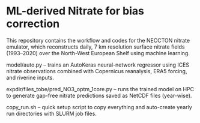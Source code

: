 # ML-derived Nitrate for bias correction
This repository contains the workflow and codes for the NECCTON nitrate emulator, which reconstructs daily, 7 km resolution surface nitrate fields (1993–2020) over the North-West European Shelf using machine learning.

model/auto.py – trains an AutoKeras neural-network regressor using ICES nitrate observations combined with Copernicus reanalysis, ERA5 forcing, and riverine inputs.

expdir/files_tobe/pred_NO3_optm_1core.py – runs the trained model on HPC to generate gap-free nitrate predictions saved as NetCDF files (year-wise).

copy_run.sh – quick setup script to copy everything and auto-create yearly run directories with SLURM job files.
